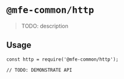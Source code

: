 # `@mfe-common/http`

> TODO: description

## Usage

```
const http = require('@mfe-common/http');

// TODO: DEMONSTRATE API
```
